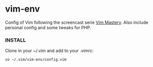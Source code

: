 # vim-env

Config of Vim following the screencast serie [Vim Mastery](https://laracasts.com/series/vim-mastery). Also include personal config and some tweaks for PHP.

### INSTALL

Clone in your ~/.vim and add to your .vimrc:
```
so ~/.vim/vim-env/config.vim
```
